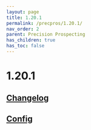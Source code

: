 ```yaml
---
layout: page
title: 1.20.1
permalink: /precpros/1.20.1/
nav_order: 2
parent: Precision Prospecting
has_children: true
has_toc: false
---
```


# 1.20.1

## [Changelog](changelog/)

## [Config](config/)
